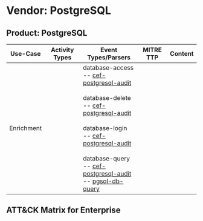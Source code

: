 Vendor: PostgreSQL
==================
Product: PostgreSQL
-------------------
|  Use-Case  | Activity Types | Event Types/Parsers                                                                                                                                                                                                                                                                                                                                                                                                                                                                            | MITRE TTP | Content |
|:----------:| -------------- | ---------------------------------------------------------------------------------------------------------------------------------------------------------------------------------------------------------------------------------------------------------------------------------------------------------------------------------------------------------------------------------------------------------------------------------------------------------------------------------------------- | --------- | ------- |
| Enrichment |                |  database-access<br> -- [cef-postgresql-audit](../Parsers/parserContent_cef-postgresql-audit.md)<br><br> database-delete<br> -- [cef-postgresql-audit](../Parsers/parserContent_cef-postgresql-audit.md)<br><br> database-login<br> -- [cef-postgresql-audit](../Parsers/parserContent_cef-postgresql-audit.md)<br><br> database-query<br> -- [cef-postgresql-audit](../Parsers/parserContent_cef-postgresql-audit.md)<br> -- [pgsql-db-query](../Parsers/parserContent_pgsql-db-query.md)<br> |           |         |

ATT&CK Matrix for Enterprise
----------------------------
